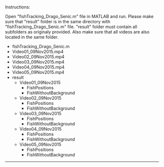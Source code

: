 Instructions:

Open "fishTracking_Drago_Senic.m" file in MATLAB and run. 
Please make sure that "result" folder is in the same directory with 
"fishTracking_Drago_Senic.m" file. "result" folder must contain all
subfolders as originaly provided. Also make sure that all videos are also
located in the same folder.

- fishTracking_Drago_Senic.m
- Video01_09Nov2015.mp4
- Video02_09Nov2015.mp4
- Video03_09Nov2015.mp4
- Video04_09Nov2015.mp4
- Video05_09Nov2015.mp4
- result
	+ Video01_09Nov2015
		+ FishPositions
		+ FishWithoutBackground	
	+ Video02_09Nov2015
		+ FishPositions
		+ FishWithoutBackground
	+ Video03_09Nov2015
		+ FishPositions
		+ FishWithoutBackground
	+ Video04_09Nov2015
		+ FishPositions
		+ FishWithoutBackground
	+ Video05_09Nov2015
		+ FishPositions
		+ FishWithoutBackground
--------------------------------------------------------------------

